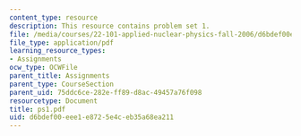 ```yaml
---
content_type: resource
description: This resource contains problem set 1.
file: /media/courses/22-101-applied-nuclear-physics-fall-2006/d6bdef00eee1e8725e4ceb35a68ea211_ps1.pdf
file_type: application/pdf
learning_resource_types:
- Assignments
ocw_type: OCWFile
parent_title: Assignments
parent_type: CourseSection
parent_uid: 75ddc6ce-282e-ff89-d8ac-49457a76f098
resourcetype: Document
title: ps1.pdf
uid: d6bdef00-eee1-e872-5e4c-eb35a68ea211
---
```

